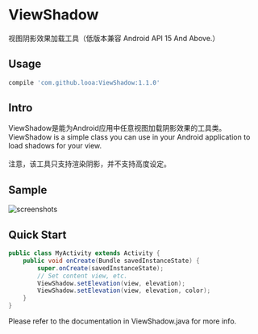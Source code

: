 # ViewShadow

视图阴影效果加载工具（低版本兼容 Android API 15 And Above.）

## Usage

```groovy
compile 'com.github.looa:ViewShadow:1.1.0'
```

## Intro
ViewShadow是能为Android应用中任意视图加载阴影效果的工具类。
<br>
ViewShadow is a simple class you can use in your Android application
to load shadows for your view.
<br>
<br>
注意，该工具只支持渲染阴影，并不支持高度设定。
 
Sample
-----
 
 ![screenshots](../screenshot/device-2017-07-28-145236.png)

Quick Start
-----
 

```java
public class MyActivity extends Activity {
    public void onCreate(Bundle savedInstanceState) {
        super.onCreate(savedInstanceState);
        // Set content view, etc.
        ViewShadow.setElevation(view, elevation);
        ViewShadow.setElevation(view, elevation, color);
    }
}
 ```


Please refer to the documentation in ViewShadow.java for more info.
